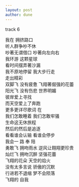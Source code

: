 ```yaml
---
layout: post
author: dune
---
```

track 6

我在 拥挤路口  
听人群争吵不休  
吵著无谓借口 吵著向左向右  
我环游 这颗星球  
看时间摆弄著沙漏  
我不原地停留 我大步行走  
走出精彩  
双脚飞 没有疲惫 飞翔著倔强的花蕾  
阳光飞 没有伤悲 世界明媚  
彼岸爱上寻找  
而天空爱上了奔跑  
更多更详尽歌词 在   
我们怎敢睡着 我们怎敢牢骚  
生命这无休旅程  
然后的然后是追逐  
看看谁会认输 看谁会停步  
我会一 路 奉 陪  
勇敢飞 拥吻雨水 逆风让翱翔更珍贵  
灿烂飞 拥吻沉醉 坚强花蕾  
飞翔的花朵 天空的焰火  
没有太多言说 骄傲的沉默  
行进若不退缩 梦不会陨落  
飞翔的 自我  